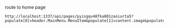 route to home page

```
http://localhost:1337/api/pages/pyisgqv48fka801zaoiurta5?populate[0]=header.MainMenu.MenuItem&populate[1]=content.image&populate[2]=content.button
```